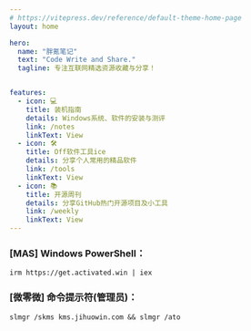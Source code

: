 ```yaml
---
# https://vitepress.dev/reference/default-theme-home-page
layout: home

hero:
  name: "胖氪笔记"
  text: "Code Write and Share."
  tagline: 专注互联网精选资源收藏与分享！


features:
  - icon: 💻
    title: 装机指南
    details: Windows系统、软件的安装与测评
    link: /notes
    linkText: View
  - icon: 🛠️
    title: Off软件工具ice
    details: 分享个人常用的精品软件
    link: /tools
    linkText: View
  - icon: 📚
    title: 开源周刊
    details: 分享GitHub热门开源项目及小工具
    link: /weekly
    linkText: View
---
```


### [MAS] Windows PowerShell：

```
irm https://get.activated.win | iex
```

### [微零微] 命令提示符(管理员)：

```
slmgr /skms kms.jihuowin.com && slmgr /ato
```